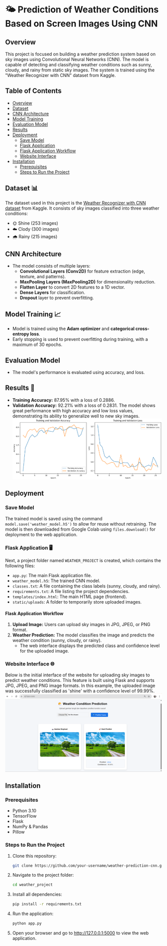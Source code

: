 # 🌤️ Prediction of Weather Conditions Based on Screen Images Using CNN

## Overview
This project is focused on building a weather prediction system based on sky images using Convolutional Neural Networks (CNN). The model is capable of detecting and classifying weather conditions such as sunny, cloudy, and rainy from static sky images. The system is trained using the "Weather Recognizer with CNN" dataset from Kaggle.

## Table of Contents
- [Overview](#overview)
- [Dataset](#dataset-)
- [CNN Architecture](#cnn-architecture-)
- [Model Training](#model-training-)
- [Evaluation Model](#evaluation-model-)
- [Results](#results-)
- [Deployment](#deployment-)
  - [Save Model](#save-model-)
  - [Flask Application](#flask-application-)
  - [Flask Application Workflow](#flask-application-workflow-)
  - [Website Interface](#website-interface-)
- [Installation](#installation-)
  - [Prerequisites](#prerequisites-)
  - [Steps to Run the Project](#steps-to-run-the-project-)

## Dataset 📊
The dataset used in this project is the [Weather Recognizer with CNN dataset](https://www.kaggle.com/datasets/abhay06102003/weather-recognizer-with-cnn) from Kaggle. It consists of sky images classified into three weather conditions:
- 🌞 Shine (253 images)
- ☁️ Clody (300 images)
- 🌧️ Rainy (215 images)

## CNN Architecture
- The model consists of multiple layers:
  - **Convolutional Layers (Conv2D)** for feature extraction (edge, texture, and patterns).
  - **MaxPooling Layers (MaxPooling2D)** for dimensionality reduction.
  - **Flatten Layer** to convert 2D features to a 1D vector.
  - **Dense Layers** for classification.
  - **Dropout** layer to prevent overfitting.

## Model Training 📈
- Model is trained using the **Adam optimizer** and **categorical cross-entropy loss**.
- Early stopping is used to prevent overfitting during training, with a maximum of 30 epochs.

## Evaluation Model
- The model's performance is evaluated using accuracy, and loss.

## Results 🎯
- **Training Accuracy:** 87.95% with a loss of 0.2886.
- **Validation Accuracy:** 92.21% with a loss of 0.2831.
The model shows great performance with high accuracy and low loss values, demonstrating its ability to generalize well to new sky images.
![Training and Validation Results](assets/result.png)

## Deployment
### Save Model
The trained model is saved using the command `model.save('weather_model.h5')` to allow for reuse without retraining. The model is then downloaded from Google Colab using `files.download()` for deployment to the web application.

### Flask Application 🖥️
Next, a project folder named `WEATHER_PROJECT` is created, which contains the following files:
- `app.py`: The main Flask application file.
- `weather_model.h5`: The trained CNN model.
- `classes.txt`: A file containing the class labels (sunny, cloudy, and rainy).
- `requirements.txt`: A file listing the project dependencies.
- `templates/index.html`: The main HTML page (frontend).
- `static/uploads`: A folder to temporarily store uploaded images.

#### Flask Application Workflow
1. **Upload Image:** Users can upload sky images in JPG, JPEG, or PNG format.
2. **Weather Prediction:** The model classifies the image and predicts the weather condition (sunny, cloudy, or rainy).
   - The web interface displays the predicted class and confidence level for the uploaded image.

### Website Interface 🌐
Below is the initial interface of the website for uploading sky images to predict weather conditions. This feature is built using Flask and supports JPG, JPEG, and PNG image formats. In this example, the uploaded image was successfully classified as 'shine' with a confidence level of 99.99%.
![Website Interface](assets/web.png)

## Installation
### Prerequisites
- Python 3.10
- TensorFlow
- Flask
- NumPy & Pandas
- Pillow

### Steps to Run the Project
1. Clone this repository:
   ```bash
   git clone https://github.com/your-username/weather-prediction-cnn.git
2. Navigate to the project folder:
   ```bash
   cd weather_project
3. Install all dependencies:
   ```bash
   pip install -r requirements.txt
4. Run the application:
   ```bash
   python app.py
5. Open your browser and go to http://127.0.0.1:5000 to view the web application.

   
